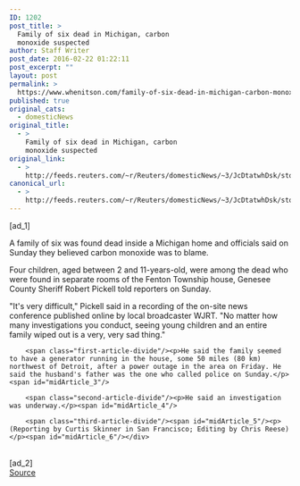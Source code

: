 ```yaml
---
ID: 1202
post_title: >
  Family of six dead in Michigan, carbon
  monoxide suspected
author: Staff Writer
post_date: 2016-02-22 01:22:11
post_excerpt: ""
layout: post
permalink: >
  https://www.whenitson.com/family-of-six-dead-in-michigan-carbon-monoxide-suspected/
published: true
original_cats:
  - domesticNews
original_title:
  - >
    Family of six dead in Michigan, carbon
    monoxide suspected
original_link:
  - >
    http://feeds.reuters.com/~r/Reuters/domesticNews/~3/JcDtatwhDsk/story01.htm
canonical_url:
  - >
    http://feeds.reuters.com/~r/Reuters/domesticNews/~3/JcDtatwhDsk/story01.htm
---
```

 [ad_1]
<br><div id="articleText">
<span id="midArticle_start"/>

<span class="focusParagraph" readability="3"><p><span class="articleLocatio&lt;/span&gt;n">A family of six was found dead inside a Michigan home and officials said on Sunday they believed carbon monoxide was to blame.</span></p></span><span id="midArticle_0"/><p>Four children, aged between 2 and 11-years-old, were among the dead who were found in separate rooms of the Fenton Township house, Genesee County Sheriff Robert Pickell told reporters on Sunday.</p><span id="midArticle_1"/><p>"It's very difficult," Pickell said in a recording of the on-site news conference published online by local broadcaster WJRT. "No matter how many investigations you conduct, seeing young children and an entire family wiped out is a very, very sad thing."</p><span id="midArticle_2"/>
        
        <span class="first-article-divide"/><p>He said the family seemed to have a generator running in the house, some 50 miles (80 km) northwest of Detroit, after a power outage in the area on Friday. He said the husband's father was the one who called police on Sunday.</p><span id="midArticle_3"/>
        
        <span class="second-article-divide"/><p>He said an investigation was underway.</p><span id="midArticle_4"/>
        
        <span class="third-article-divide"/><span id="midArticle_5"/><p> (Reporting by Curtis Skinner in San Francisco; Editing by Chris Reese)</p><span id="midArticle_6"/></div>
<br>[ad_2]
<br><a href="http://feeds.reuters.com/~r/Reuters/domesticNews/~3/JcDtatwhDsk/story01.htm">Source </a>